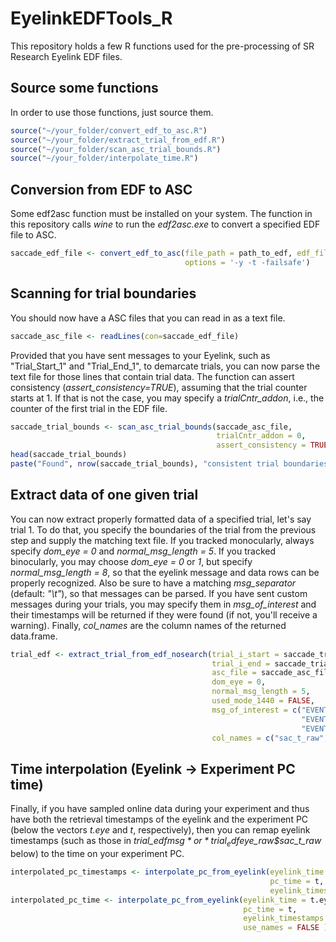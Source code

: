 # EyelinkEDFTools_R

This repository holds a few R functions used for the pre-processing of SR Research Eyelink EDF files. 

## Source some functions
In order to use those functions, just source them.
```R
source("~/your_folder/convert_edf_to_asc.R")
source("~/your_folder/extract_trial_from_edf.R")
source("~/your_folder/scan_asc_trial_bounds.R")
source("~/your_folder/interpolate_time.R")
```

## Conversion from EDF to ASC
Some edf2asc function must be installed on your system. The function in this repository calls *wine* to run the *edf2asc.exe* to convert a specified EDF file to ASC.
```R
saccade_edf_file <- convert_edf_to_asc(file_path = path_to_edf, edf_file = saccade_edf_filename, 
                                       options = '-y -t -failsafe')
```

## Scanning for trial boundaries
You should now have a ASC files that you can read in as a text file.
```R
saccade_asc_file <- readLines(con=saccade_edf_file)
```
Provided that you have sent messages to your Eyelink, such as "Trial_Start_1" and "Trial_End_1", to demarcate trials, you can now parse the text file for those lines that contain trial data. The function can assert consistency (*assert_consistency=TRUE*), assuming that the trial counter starts at 1. If that is not the case, you may specify a *trialCntr_addon*, i.e., the counter of the first trial in the EDF file.
```R
saccade_trial_bounds <- scan_asc_trial_bounds(saccade_asc_file, 
                                              trialCntr_addon = 0, 
                                              assert_consistency = TRUE)
head(saccade_trial_bounds)
paste("Found", nrow(saccade_trial_bounds), "consistent trial boundaries in EDF.")
```

## Extract data of one given trial
You can now extract properly formatted data of a specified trial, let's say trial 1. To do that, you specify the boundaries of the trial from the previous step and supply the matching text file. 
If you tracked monocularly, always specify *dom_eye = 0* and *normal_msg_length = 5*. If you tracked binocularly, you may choose *dom_eye = 0* or *1*, but specify *normal_msg_length = 8*, so that the eyelink message and data rows can be properly recognized. Also be sure to have a matching *msg_separator* (default: *"\t"*), so that messages can be parsed. If you have sent custom messages during your trials, you may specify them in *msg_of_interest* and their timestamps will be returned if they were found (if not, you'll receive a warning). Finally, *col_names* are the column names of the returned data.frame.
```R
trial_edf <- extract_trial_from_edf_nosearch(trial_i_start = saccade_trial_bounds$trial_i_starts[1], 
                                             trial_i_end = saccade_trial_bounds$trial_i_ends[1],
                                             asc_file = saccade_asc_file, 
                                             dom_eye = 0, 
                                             normal_msg_length = 5,
                                             used_mode_1440 = FALSE, 
                                             msg_of_interest = c("EVENT_cueOn", "EVENT_timeSaccade", 
                                                                 "EVENT_timeMoveStarted", "EVENT_timeMoveFinished", 
                                                                 "EVENT_boundaryCross"),
                                             col_names = c("sac_t_raw", "sac_x_raw", "sac_y_raw", "sac_pupil") )
```

## Time interpolation (Eyelink -> Experiment PC time)
Finally, if you have sampled online data during your experiment and thus have both the retrieval timestamps of the eyelink and the experiment PC (below the vectors *t.eye* and *t*, respectively), then you can remap eyelink timestamps (such as those in *trial_edf$msg* or *trial_edf$eye_raw$sac_t_raw* below) to the time on your experiment PC. 
```R
interpolated_pc_timestamps <- interpolate_pc_from_eyelink(eyelink_time = t.eye, 
                                                          pc_time = t, 
                                                          eyelink_timestamps = trial_edf$msg )
interpolated_pc_time <- interpolate_pc_from_eyelink(eyelink_time = t.eye, 
                                                    pc_time = t, 
                                                    eyelink_timestamps = trial_edf$eye_raw$sac_t_raw, 
                                                    use_names = FALSE )
```

